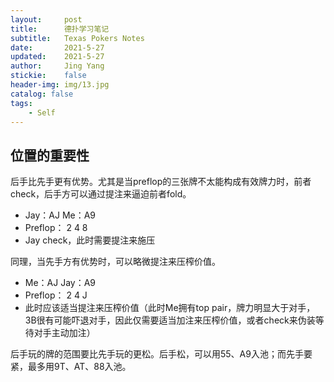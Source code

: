 ```yaml
---
layout:     post
title:      德扑学习笔记
subtitle:   Texas Pokers Notes
date:       2021-5-27
updated:    2021-5-27
author:     Jing Yang
stickie:    false
header-img: img/13.jpg
catalog: false
tags:
    - Self
---
```




## 位置的重要性

后手比先手更有优势。尤其是当preflop的三张牌不太能构成有效牌力时，前者check，后手方可以通过提注来逼迫前者fold。

- Jay：AJ   Me：A9
- Preflop： 2 4 8 
- Jay check，此时需要提注来施压

同理，当先手方有优势时，可以略微提注来压榨价值。

- Me：AJ   Jay：A9
- Preflop： 2 4 J 
- 此时应该适当提注来压榨价值（此时Me拥有top pair，牌力明显大于对手，3B很有可能吓退对手，因此仅需要适当加注来压榨价值，或者check来伪装等待对手主动加注）

后手玩的牌的范围要比先手玩的更松。后手松，可以用55、A9入池；而先手要紧，最多用9T、AT、88入池。
